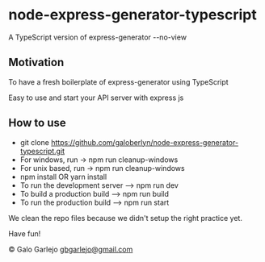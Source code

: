 # node-express-generator-typescript
A TypeScript version of express-generator --no-view

## Motivation
To have a fresh boilerplate of express-generator using TypeScript

Easy to use and start your API server with express js

## How to use
 - git clone https://github.com/galoberlyn/node-express-generator-typescript.git
 - For windows, run -> npm run cleanup-windows
 - For unix based, run -> npm run cleanup-windows
 - npm install OR yarn install
 - To run the development server --> npm run dev
 - To build a production build --> npm run build
 - To run the production build --> npm run start
 
We clean the repo files because we didn't setup the right practice yet.

Have fun!

© Galo Garlejo gbgarlejo@gmail.com
